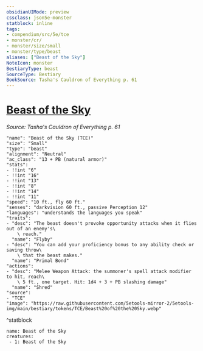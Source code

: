 ```yaml
---
obsidianUIMode: preview
cssclass: json5e-monster
statblock: inline
tags:
- compendium/src/5e/tce
- monster/cr/
- monster/size/small
- monster/type/beast
aliases: ["Beast of the Sky"]
NoteIcon: monster
BestiaryType: beast
SourceType: Bestiary
BookSource: Tasha's Cauldron of Everything p. 61
---
```

# [Beast of the Sky](3-Mechanics\CLI\bestiary\beast/beast-of-the-sky-tce.md)
*Source: Tasha's Cauldron of Everything p. 61*  

```statblock
"name": "Beast of the Sky (TCE)"
"size": "Small"
"type": "beast"
"alignment": "Neutral"
"ac_class": "13 + PB (natural armor)"
"stats":
- !!int "6"
- !!int "16"
- !!int "13"
- !!int "8"
- !!int "14"
- !!int "11"
"speed": "10 ft., fly 60 ft."
"senses": "darkvision 60 ft., passive Perception 12"
"languages": "understands the languages you speak"
"traits":
- "desc": "The beast doesn't provoke opportunity attacks when it flies out of an enemy's\
    \ reach."
  "name": "Flyby"
- "desc": "You can add your proficiency bonus to any ability check or saving throw\
    \ that the beast makes."
  "name": "Primal Bond"
"actions":
- "desc": "Melee Weapon Attack: the summoner's spell attack modifier to hit, reach\
    \ 5 ft., one target. Hit: 1d4 + 3 + PB slashing damage"
  "name": "Shred"
"source":
- "TCE"
"image": "https://raw.githubusercontent.com/5etools-mirror-2/5etools-img/main/bestiary/tokens/TCE/Beast%20of%20the%20Sky.webp"
```
^statblock

```encounter-table
name: Beast of the Sky
creatures:
 - 1: Beast of the Sky
```